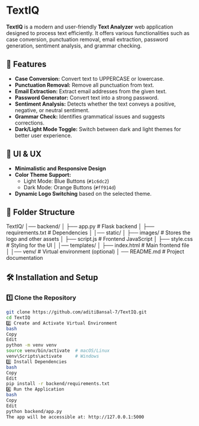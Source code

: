 # TextIQ

**TextIQ** is a modern and user-friendly **Text Analyzer** web application designed to process text efficiently. It offers various functionalities such as case conversion, punctuation removal, email extraction, password generation, sentiment analysis, and grammar checking.

## 🚀 Features

- **Case Conversion:** Convert text to UPPERCASE or lowercase.
- **Punctuation Removal:** Remove all punctuation from text.
- **Email Extraction:** Extract email addresses from the given text.
- **Password Generator:** Convert text into a strong password.
- **Sentiment Analysis:** Detects whether the text conveys a positive, negative, or neutral sentiment.
- **Grammar Check:** Identifies grammatical issues and suggests corrections.
- **Dark/Light Mode Toggle:** Switch between dark and light themes for better user experience.

## 🎨 UI & UX

- **Minimalistic and Responsive Design**
- **Color Theme Support:**
  - Light Mode: Blue Buttons (`#1c6dc2`)
  - Dark Mode: Orange Buttons (`#ff914d`)
- **Dynamic Logo Switching** based on the selected theme.

## 📂 Folder Structure
TextIQ/ 
 │── backend/ │ 
    ├── app.py # Flask backend │ 
    ├── requirements.txt # Dependencies │ 
 │── static/ │ 
    ├── images/ # Stores the logo and other assets │ 
    ├── script.js # Frontend JavaScript │ 
    ├── style.css # Styling for the UI │ 
 │── templates/ │ 
    ├── index.html # Main frontend file │ 
 │── venv/ # Virtual environment (optional) │
  ── README.md # Project documentation


## 🛠️ Installation and Setup

### 1️⃣ Clone the Repository
```bash
git clone https://github.com/aditiBansal-7/TextIQ.git
cd TextIQ
2️⃣ Create and Activate Virtual Environment
bash
Copy
Edit
python -m venv venv
source venv/bin/activate  # macOS/Linux
venv\Scripts\activate     # Windows
3️⃣ Install Dependencies
bash
Copy
Edit
pip install -r backend/requirements.txt
4️⃣ Run the Application
bash
Copy
Edit
python backend/app.py
The app will be accessible at: http://127.0.0.1:5000
```

